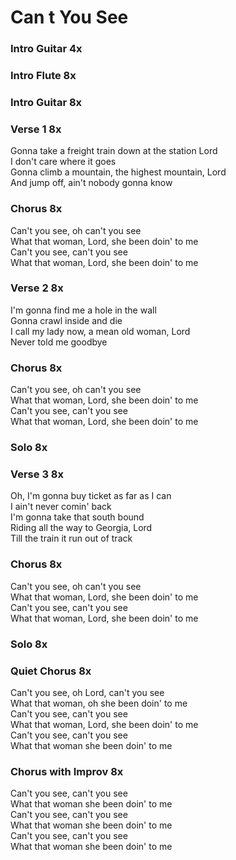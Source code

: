 # Can t You See

### Intro Guitar  4x  

### Intro Flute  8x  

### Intro Guitar  8x  

### Verse 1  8x
Gonna take a freight train down at the station Lord  
I don't care where it goes  
Gonna climb a mountain, the highest mountain, Lord  
And jump off, ain't nobody gonna know  

### Chorus  8x
Can't you see, oh can't you see  
What that woman, Lord, she been doin' to me  
Can't you see, can't you see  
What that woman, Lord, she been doin' to me  

### Verse 2  8x
I'm gonna find me a hole in the wall  
Gonna crawl inside and die  
I call my lady now, a mean old woman, Lord  
Never told me goodbye  

### Chorus  8x
Can't you see, oh can't you see  
What that woman, Lord, she been doin' to me  
Can't you see, can't you see  
What that woman, Lord, she been doin' to me  

### Solo  8x

### Verse 3  8x
Oh, I'm gonna buy ticket as far as I can  
I ain't never comin' back  
I'm gonna take that south bound  
Riding all the way to Georgia, Lord  
Till the train it run out of track  

### Chorus  8x
Can't you see, oh can't you see  
What that woman, Lord, she been doin' to me  
Can't you see, can't you see  
What that woman, Lord, she been doin' to me  

### Solo  8x

### Quiet Chorus  8x
Can't you see, oh Lord, can't you see  
What that woman, oh she been doin' to me  
Can't you see, can't you see  
What that woman, Lord, she been doin' to me  
Can't you see, can't you see  
What that woman she been doin' to me  

### Chorus with Improv  8x
Can't you see, can't you see  
What that woman she been doin' to me  
Can't you see, can't you see  
What that woman she been doin' to me  
Can't you see, can't you see  
What that woman she been doin' to me
